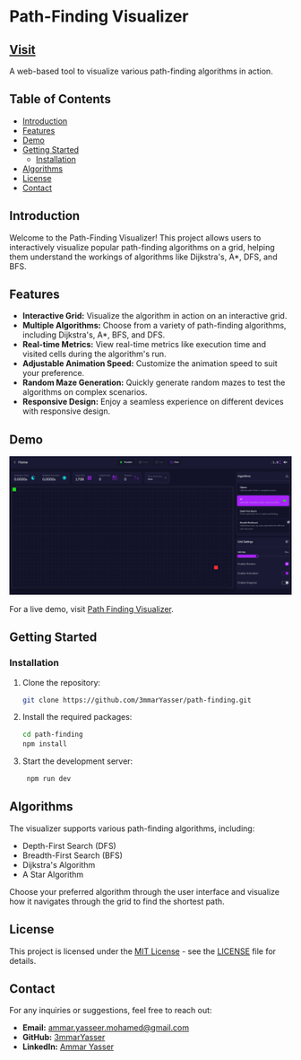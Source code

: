 # Path-Finding Visualizer

## [Visit](https://path-finding-three.vercel.app/)

A web-based tool to visualize various path-finding algorithms in action.

## Table of Contents
- [Introduction](#introduction)
- [Features](#features)
- [Demo](#demo)
- [Getting Started](#getting-started)
    - [Installation](#installation)
- [Algorithms](#algorithms)
- [License](#license)
- [Contact](#contact)

## Introduction

Welcome to the Path-Finding Visualizer! This project allows users to interactively visualize popular path-finding algorithms on a grid, helping them understand the workings of algorithms like Dijkstra's, A*, DFS, and BFS.

## Features

- **Interactive Grid:** Visualize the algorithm in action on an interactive grid.
- **Multiple Algorithms:** Choose from a variety of path-finding algorithms, including Dijkstra's, A*, BFS, and DFS.
- **Real-time Metrics:** View real-time metrics like execution time and visited cells during the algorithm's run.
- **Adjustable Animation Speed:** Customize the animation speed to suit your preference.
- **Random Maze Generation:** Quickly generate random mazes to test the algorithms on complex scenarios.
- **Responsive Design:** Enjoy a seamless experience on different devices with responsive design.

## Demo

![Project Demo](./src/assets/images/Screenshot%202023-12-25%20082940.png)

For a live demo, visit [Path Finding Visualizer](https://path-finding-three.vercel.app/visualizer).

## Getting Started

### Installation

1. Clone the repository:
   ```bash
   git clone https://github.com/3mmarYasser/path-finding.git
2. Install the required packages:
   ```bash
   cd path-finding
   npm install
   ```   
3. Start the development server:
   ```bash   
    npm run dev
    ```
## Algorithms
The visualizer supports various path-finding algorithms, including:
* Depth-First Search (DFS)
* Breadth-First Search (BFS)
* Dijkstra's Algorithm
* A Star Algorithm

Choose your preferred algorithm through the user interface and visualize how it navigates through the grid to find the shortest path.   
## License

This project is licensed under the [MIT License](LICENSE) - see the [LICENSE](LICENSE) file for details.   

## Contact
For any inquiries or suggestions, feel free to reach out:
- **Email:** ammar.yasseer.mohamed@gmail.com
- **GitHub:** [3mmarYasser](https://github.com/3mmarYasser)
- **LinkedIn:** [Ammar Yasser](https://www.linkedin.com/in/ammar-yasser-942473286/)
